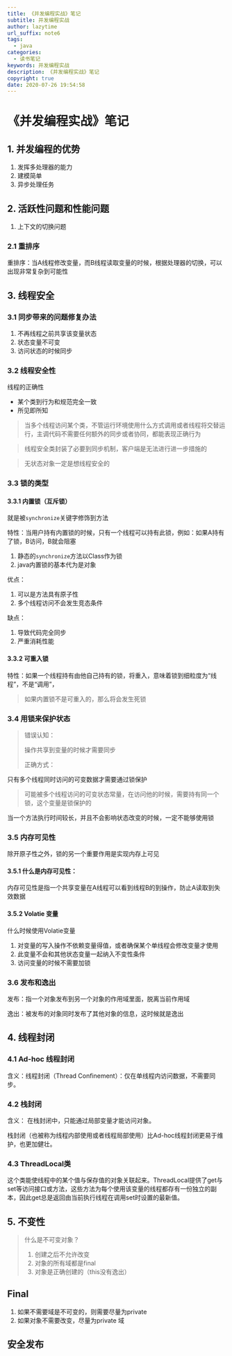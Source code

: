 ```yaml
---
title: 《并发编程实战》笔记
subtitle: 并发编程实战
author: lazytime
url_suffix: note6
tags:
  - java
categories:
  - 读书笔记
keywords: 并发编程实战
description: 《并发编程实战》笔记
copyright: true
date: 2020-07-26 19:54:58
---
```


# 《并发编程实战》笔记

## 1. 并发编程的优势

1. 发挥多处理器的能力
2. 建模简单
3. 异步处理任务

## 2. 活跃性问题和性能问题

1. 上下文的切换问题

### 2.1 重排序

重排序：当A线程修改变量，而B线程读取变量的时候，根据处理器的切换，可以出现非常复杂到可能性

<!-- more -->

## 3. 线程安全

### 3.1 同步带来的问题修复办法

1. 不再线程之前共享该变量状态
2. 状态变量不可变
3. 访问状态的时候同步

### 3.2 线程安全性

线程的正确性

- 某个类到行为和规范完全一致
- 所见即所知

> 当多个线程访问某个类，不管运行环境使用什么方式调用或者线程将交替运行，主调代码不需要任何额外的同步或者协同，都能表现正确行为

> 线程安全类封装了必要到同步机制，客户端是无法进行进一步措施的

> 无状态对象一定是想线程安全的

### 3.3 锁的类型

#### 3.3.1 内置锁（互斥锁）

就是被`synchronize`关键字修饰到方法

特性：当用户持有内置锁的时候，只有一个线程可以持有此锁，例如：如果A持有了锁，B访问，B就会阻塞

1. 静态的`synchronize`方法以Class作为锁
2. java内置锁的基本代为是对象

优点：

1. 可以是方法具有原子性
2. 多个线程访问不会发生竞态条件

缺点：

1. 导致代码完全同步
2. 严重消耗性能

#### 3.3.2 可重入锁

特性：如果一个线程持有由他自己持有的锁，将重入，意味着锁到细粒度为“线程”，不是“调用”，

> 如果内置锁不是可重入的，那么将会发生死锁

### 3.4 用锁来保护状态

> 错误认知：
>
> 操作共享到变量的时候才需要同步
>
> 正确方式：

只有多个线程同时访问的可变数据才需要通过锁保护

> 可能被多个线程访问的可变状态常量，在访问他的时候，需要持有同一个锁，这个变量是锁保护的

当一个方法执行时间较长，并且不会影响状态改变的时候，一定不能够使用锁

### 3.5 内存可见性

除开原子性之外，锁的另一个重要作用是实现内存上可见

#### 3.5.1 什么是内存可见性：

内存可见性是指一个共享变量在A线程可以看到线程B的到操作，防止A读取到失效数据

#### 3.5.2 Volatie 变量

什么时候使用Volatie变量

1. 对变量的写入操作不依赖变量得值，或者确保某个单线程会修改变量才使用
2. 此变量不会和其他状态变量一起纳入不变性条件
3. 访问变量的时候不需要加锁

### 3.6 发布和逸出

发布：指一个对象发布到另一个对象的作用域里面，脱离当前作用域

逸出：被发布的对象同时发布了其他对象的信息，这时候就是逸出

## 4. 线程封闭

### 4.1 Ad-hoc 线程封闭

含义：线程封闭（Thread Confinement）：仅在单线程内访问数据，不需要同步。

### 4.2 栈封闭

含义： 在栈封闭中，只能通过局部变量才能访问对象。

栈封闭（也被称为线程内部使用或者线程局部使用）比Ad-hoc线程封闭更易于维护，也更加健壮。

### 4.3 ThreadLocal类

这个类能使线程中的某个值与保存值的对象关联起来。ThreadLocal提供了get与set等访问接口或方法，这些方法为每个使用该变量的线程都存有一份独立的副本，因此get总是返回由当前执行线程在调用set时设置的最新值。

## 5. 不变性

> 什么是不可变对象？
>
> 1. 创建之后不允许改变
> 2. 对象的所有域都是final
> 3. 对象是正确创建的（this没有逸出）

## Final

1. 如果不需要域是不可变的，则需要尽量为private
2. 如果对象不需要改变，尽量为private 域

## 安全发布